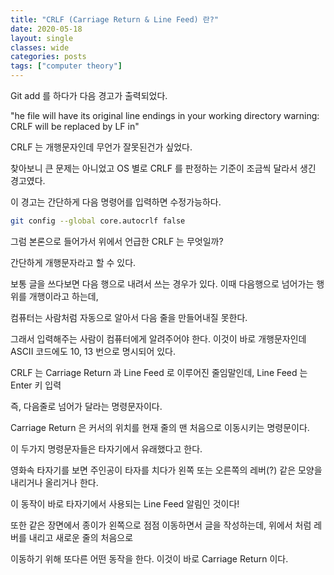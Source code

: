 ```yaml
---
title: "CRLF (Carriage Return & Line Feed) 란?"
date: 2020-05-18
layout: single
classes: wide
categories: posts
tags: ["computer theory"]
---
```

Git add 를 하다가 다음 경고가 출력되었다.

"he file will have its original line endings in your working directory
warning: CRLF will be replaced by LF in"

CRLF 는 개행문자인데 무언가 잘못된건가 싶었다.

찾아보니 큰 문제는 아니었고 OS 별로 CRLF 를 판정하는 기준이 조금씩 달라서 생긴 경고였다.

이 경고는 간단하게 다음 명령어를 입력하면 수정가능하다.

```sh
git config --global core.autocrlf false
```

그럼 본론으로 들어가서 위에서 언급한 CRLF 는 무엇일까?

간단하게 개행문자라고 할 수 있다.

보통 글을 쓰다보면 다음 행으로 내려서 쓰는 경우가 있다. 이때 다음행으로 넘어가는 행위를 개행이라고 하는데,

컴퓨터는 사람처럼 자동으로 알아서 다음 줄을 만들어내질 못한다.

그래서 입력해주는 사람이 컴퓨터에게 알려주어야 한다. 이것이 바로 개행문자인데 ASCII 코드에도 10, 13 번으로 명시되어 있다.

CRLF 는 Carriage Return 과 Line Feed 로 이루어진 줄임말인데, Line Feed 는 Enter 키 입력


즉, 다음줄로 넘어가 달라는 명령문자이다.

Carriage Return 은 커서의 위치를 현재 줄의 맨 처음으로 이동시키는 명령문이다.

이 두가지 명령문자들은 타자기에서 유래했다고 한다.

영화속 타자기를 보면 주인공이 타자를 치다가 왼쪽 또는 오른쪽의 레버(?) 같은 모양을 내리거나 올리거나 한다.

이 동작이 바로 타자기에서 사용되는 Line Feed 알림인 것이다!

또한 같은 장면에서 종이가 왼쪽으로 점점 이동하면서 글을 작성하는데, 위에서 처럼 레버를 내리고 새로운 줄의 처음으로 

이동하기 위해 또다른 어떤 동작을 한다. 이것이 바로 Carriage Return 이다.